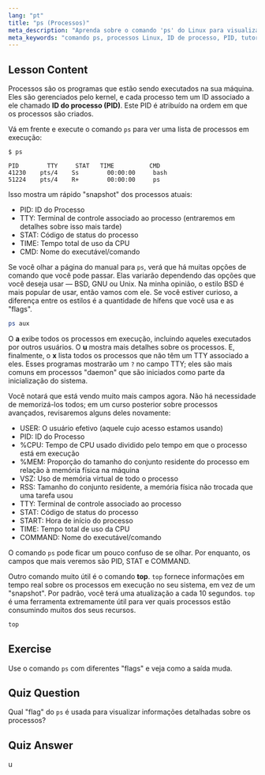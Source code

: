 ```yaml
---
lang: "pt"
title: "ps (Processos)"
meta_description: "Aprenda sobre o comando 'ps' do Linux para visualizar processos em execução e entender os IDs de processo (PIDs). Obtenha um guia para iniciantes sobre gerenciamento de processos."
meta_keywords: "comando ps, processos Linux, ID de processo, PID, tutorial Linux, iniciante, guia, comando top"
---
```


## Lesson Content

Processos são os programas que estão sendo executados na sua máquina. Eles são gerenciados pelo kernel, e cada processo tem um ID associado a ele chamado **ID do processo (PID)**. Este PID é atribuído na ordem em que os processos são criados.

Vá em frente e execute o comando `ps` para ver uma lista de processos em execução:

```plaintext
$ ps

PID        TTY     STAT   TIME          CMD
41230    pts/4    Ss        00:00:00     bash
51224    pts/4    R+        00:00:00     ps
```

Isso mostra um rápido "snapshot" dos processos atuais:

- PID: ID do Processo
- TTY: Terminal de controle associado ao processo (entraremos em detalhes sobre isso mais tarde)
- STAT: Código de status do processo
- TIME: Tempo total de uso da CPU
- CMD: Nome do executável/comando

Se você olhar a página do manual para `ps`, verá que há muitas opções de comando que você pode passar. Elas variarão dependendo das opções que você deseja usar — BSD, GNU ou Unix. Na minha opinião, o estilo BSD é mais popular de usar, então vamos com ele. Se você estiver curioso, a diferença entre os estilos é a quantidade de hífens que você usa e as "flags".

```bash
ps aux
```

O **a** exibe todos os processos em execução, incluindo aqueles executados por outros usuários. O **u** mostra mais detalhes sobre os processos. E, finalmente, o **x** lista todos os processos que não têm um TTY associado a eles. Esses programas mostrarão um `?` no campo TTY; eles são mais comuns em processos "daemon" que são iniciados como parte da inicialização do sistema.

Você notará que está vendo muito mais campos agora. Não há necessidade de memorizá-los todos; em um curso posterior sobre processos avançados, revisaremos alguns deles novamente:

- USER: O usuário efetivo (aquele cujo acesso estamos usando)
- PID: ID do Processo
- %CPU: Tempo de CPU usado dividido pelo tempo em que o processo está em execução
- %MEM: Proporção do tamanho do conjunto residente do processo em relação à memória física na máquina
- VSZ: Uso de memória virtual de todo o processo
- RSS: Tamanho do conjunto residente, a memória física não trocada que uma tarefa usou
- TTY: Terminal de controle associado ao processo
- STAT: Código de status do processo
- START: Hora de início do processo
- TIME: Tempo total de uso da CPU
- COMMAND: Nome do executável/comando

O comando `ps` pode ficar um pouco confuso de se olhar. Por enquanto, os campos que mais veremos são PID, STAT e COMMAND.

Outro comando muito útil é o comando **top**. `top` fornece informações em tempo real sobre os processos em execução no seu sistema, em vez de um "snapshot". Por padrão, você terá uma atualização a cada 10 segundos. `top` é uma ferramenta extremamente útil para ver quais processos estão consumindo muitos dos seus recursos.

```bash
top
```

## Exercise

Use o comando `ps` com diferentes "flags" e veja como a saída muda.

## Quiz Question

Qual "flag" do `ps` é usada para visualizar informações detalhadas sobre os processos?

## Quiz Answer

u
